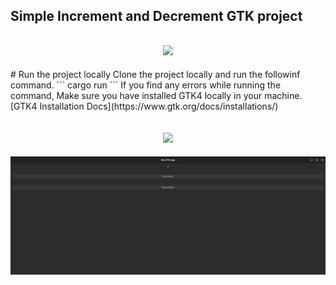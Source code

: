 ## Simple Increment and Decrement GTK project 
<h2 align="center">
<img src="https://user-images.githubusercontent.com/73097560/115834477-dbab4500-a447-11eb-908a-139a6edaec5c.gif">
</h2> 
# Run the project locally
Clone the project locally and run the followinf command.
```
cargo run
```
If you find any errors while running the command, Make sure you have installed GTK4 locally in your machine.
[GTK4 Installation Docs](https://www.gtk.org/docs/installations/)
<h2 align="center">
<img src="https://user-images.githubusercontent.com/73097560/115834477-dbab4500-a447-11eb-908a-139a6edaec5c.gif">
</h2>


![PROJECT EXAMPLE](./img/img.png)

